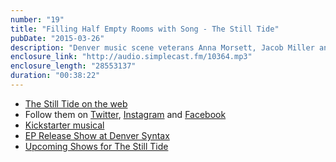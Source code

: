 ```yaml
---
number: "19"
title: "Filling Half Empty Rooms with Song - The Still Tide"
pubDate: "2015-03-26"
description: "Denver music scene veterans Anna Morsett, Jacob Miller and Aaron Latos of The Still Tide talk about recording their new EP 'Half Empty Rooms', planning their upcoming international tour and, most importantly, share the hottest tips for cooking with cabbage."
enclosure_link: "http://audio.simplecast.fm/10364.mp3"
enclosure_length: "28553137"
duration: "00:38:22"
---
```

- [The Still Tide on the web](http://thestilltide.com)
- Follow them on [Twitter](https://twitter.com/thestilltide), [Instagram](https://instagram.com/thestilltide/) and [Facebook](https://www.facebook.com/TheStillTide)
- [Kickstarter musical](https://www.kickstarter.com/projects/yetcutbreath/well-do-anything-for-yet-cut-breaths-new-album/description)
- [EP Release Show at Denver Syntax](https://www.facebook.com/events/888167787913157/)
- [Upcoming Shows for The Still Tide](http://thestilltide.com/shows/)